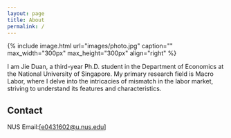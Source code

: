 ```yaml
---
layout: page
title: About
permalink: /
---
```


{% include image.html url="images/photo.jpg" caption="" max_width="300px" max_height="300px" align="right" %}

I am Jie Duan, a third-year Ph.D. student in the Department of Economics at the National University of Singapore. My primary research field is Macro Labor, where I delve into the intricacies of mismatch in the labor market, striving to understand its features and characteristics. 

## Contact

NUS
Email:[e0431602@u.nus.edu]

